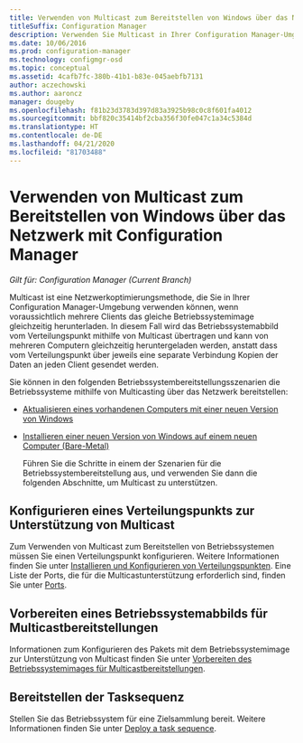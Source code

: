 ```yaml
---
title: Verwenden von Multicast zum Bereitstellen von Windows über das Netzwerk
titleSuffix: Configuration Manager
description: Verwenden Sie Multicast in Ihrer Configuration Manager-Umgebung, damit mehrere Computer gleichzeitig das Betriebssystemimage herunterladen können.
ms.date: 10/06/2016
ms.prod: configuration-manager
ms.technology: configmgr-osd
ms.topic: conceptual
ms.assetid: 4cafb7fc-380b-41b1-b83e-045aebfb7131
author: aczechowski
ms.author: aaroncz
manager: dougeby
ms.openlocfilehash: f81b23d3783d397d83a3925b98c0c8f601fa4012
ms.sourcegitcommit: bbf820c35414bf2cba356f30fe047c1a34c5384d
ms.translationtype: HT
ms.contentlocale: de-DE
ms.lasthandoff: 04/21/2020
ms.locfileid: "81703488"
---
```

# <a name="use-multicast-to-deploy-windows-over-the-network-with-configuration-manager"></a>Verwenden von Multicast zum Bereitstellen von Windows über das Netzwerk mit Configuration Manager

*Gilt für: Configuration Manager (Current Branch)*

Multicast ist eine Netzwerkoptimierungsmethode, die Sie in Ihrer Configuration Manager-Umgebung verwenden können, wenn voraussichtlich mehrere Clients das gleiche Betriebssystemimage gleichzeitig herunterladen. In diesem Fall wird das Betriebssystemabbild vom Verteilungspunkt mithilfe von Multicast übertragen und kann von mehreren Computern gleichzeitig heruntergeladen werden, anstatt dass vom Verteilungspunkt über jeweils eine separate Verbindung Kopien der Daten an jeden Client gesendet werden.  

 Sie können in den folgenden Betriebssystembereitstellungsszenarien die Betriebssysteme mithilfe von Multicasting über das Netzwerk bereitstellen:  

- [Aktualisieren eines vorhandenen Computers mit einer neuen Version von Windows](refresh-an-existing-computer-with-a-new-version-of-windows.md)  

- [Installieren einer neuen Version von Windows auf einem neuen Computer (Bare-Metal)](install-new-windows-version-new-computer-bare-metal.md)  

  Führen Sie die Schritte in einem der Szenarien für die Betriebssystembereitstellung aus, und verwenden Sie dann die folgenden Abschnitte, um Multicast zu unterstützen.  

##  <a name="configure-a-distribution-point-to-support-multicast"></a><a name="BKMK_Configure"></a> Konfigurieren eines Verteilungspunkts zur Unterstützung von Multicast  
 Zum Verwenden von Multicast zum Bereitstellen von Betriebssystemen müssen Sie einen Verteilungspunkt konfigurieren. Weitere Informationen finden Sie unter [Installieren und Konfigurieren von Verteilungspunkten](../../core/servers/deploy/configure/install-and-configure-distribution-points.md#bkmk_config-multicast). Eine Liste der Ports, die für die Multicastunterstützung erforderlich sind, finden Sie unter [Ports](../../core/plan-design/hierarchy/ports.md#BKMK_PortsClient-DP2).  

## <a name="prepare-an-operating-system-image-for-multicast-deployments"></a>Vorbereiten eines Betriebssystemabbilds für Multicastbereitstellungen  
 Informationen zum Konfigurieren des Pakets mit dem Betriebssystemimage zur Unterstützung von Multicast finden Sie unter [Vorbereiten des Betriebssystemimages für Multicastbereitstellungen](../get-started/manage-operating-system-images.md#BKMK_OSImageMulticast).  

##  <a name="deploy-the-task-sequence"></a><a name="BKMK_Deploy"></a> Bereitstellen der Tasksequenz  
 Stellen Sie das Betriebssystem für eine Zielsammlung bereit. Weitere Informationen finden Sie unter [Deploy a task sequence](deploy-a-task-sequence.md).  
